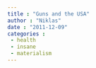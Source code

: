 ```yaml
---
title : "Guns and the USA"
author : "Niklas"
date : "2011-12-09"
categories : 
 - health
 - insane
 - materialism
---
```



